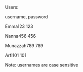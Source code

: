 Users:

 username,    password
 
 Emma123       123
 
 Nanna456      456
 
 Munazzah789   789
 
 Arfi101       101

 Note: usernames are case sensitive

